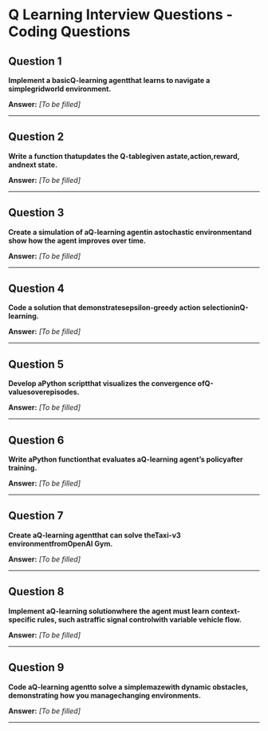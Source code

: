 # Q Learning Interview Questions - Coding Questions

## Question 1

**Implement a basicQ-learning agentthat learns to navigate a simplegridworld environment.**

**Answer:** _[To be filled]_

---

## Question 2

**Write a function thatupdates the Q-tablegiven astate,action,reward, andnext state.**

**Answer:** _[To be filled]_

---

## Question 3

**Create a simulation of aQ-learning agentin astochastic environmentand show how the agent improves over time.**

**Answer:** _[To be filled]_

---

## Question 4

**Code a solution that demonstratesepsilon-greedy action selectioninQ-learning.**

**Answer:** _[To be filled]_

---

## Question 5

**Develop aPython scriptthat visualizes the convergence ofQ-valuesoverepisodes.**

**Answer:** _[To be filled]_

---

## Question 6

**Write aPython functionthat evaluates aQ-learning agent’s policyafter training.**

**Answer:** _[To be filled]_

---

## Question 7

**Create aQ-learning agentthat can solve theTaxi-v3 environmentfromOpenAI Gym.**

**Answer:** _[To be filled]_

---

## Question 8

**Implement aQ-learning solutionwhere the agent must learn context-specific rules, such astraffic signal controlwith variable vehicle flow.**

**Answer:** _[To be filled]_

---

## Question 9

**Code aQ-learning agentto solve a simplemazewith dynamic obstacles, demonstrating how you managechanging environments.**

**Answer:** _[To be filled]_

---

